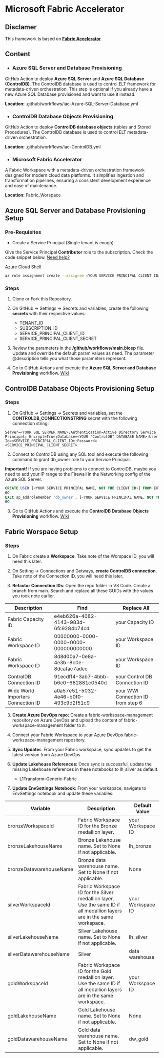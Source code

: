 # Microsoft Fabric Accelerator

## Disclamer
This framework is based on **[Fabric Accelerator](https://bennyaustin.com/2024/11/17/fabric-accelerator/)** 

## Content

- ### Azure SQL Server and Database Provisioning
GitHub Action to deploy **Azure SQL Server** and **Azure SQL Database (ControlDB)**.
The ControlDB database is used to control ELT framework for metadata-driven orchestration. This step is optional if you already have a new Azure SQL Database provisioned and want to use it instead.

**Location:** .github/workflows/iac-Azure-SQL-Server-Database.yml

- ### ControlDB Database Objects Provisioning
GitHub Action to deploy **ControlDB database objects** (tables and Stored Procedures).
The ControlDB database is used to control ELT metadata-driven orchestration.

**Location:** .github/workflows/iac-ControlDB.yml

- ### Microsoft Fabric Accelerator
A Fabric Workspace with a metadata-driven orchestration framework designed for modern cloud data platforms. It simplifies ingestion and transformation pipelines, ensuring a consistent development experience and ease of maintenance.

**Location:** Fabric_Worspace


## Azure SQL Server and Database Provisioning Setup

### Pre-Requisites

- Create a Service Principal (Single tenant is enogh).

Give the Service Principal **Contributor** role to the subscription. Check the code snippet below. [Need help?](https://learn.microsoft.com/en-us/entra/identity-platform/howto-create-service-principal-portal)

Azure Cloud Shell
```bash
az role assignment create --assignee <YOUR SERVICE PRINCIPAL CLIENT ID> --role Contributor --scope /subscriptions/<YOUR SUBSCRIPTION ID>
```

### Steps

1. Clone or Fork this Repository.

2. On GitHub -> Settings -> Secrets and variables, create the following **secrets** with their respective values:

    - TENANT_ID
    - SUBSCRIPTION_ID
    - SERVICE_PRINCIPAL_CLIENT_ID
    - SERVICE_PRINCIPAL_CLIENT_SECRET

3. Review the parameters in the **/github/workflows/main.bicep** file. Update and override the default param values as need. The parameter @description tells you what those parameters represent.

4. Go to GitHub Actions and execute the **Azure SQL Server and Database Provisioning** workflow. [Wiki](https://github.com/claydsoncoelho/elt-framework/wiki)


## ControlDB Database Objects Provisioning Setup

### Steps

1. On GitHub -> Settings -> Secrets and variables, set the **CONTROLDB_CONNECTIONSTRING** secret with the following connection string:

```
Server=<YOUR SQL SERVER NAME>;Authentication=Active Directory Service Principal; Encrypt=True;Database=<YOUR "ControlDB" DATABASE NAME>;User Id=<SERVICE_PRINCIPAL_CLIENT_ID>;Password=<SERVICE_PRINCIPAL_CLIENT_SECRET>
```

2. Connect to ControlDB using any SQL tool and execute the following command to grant db_owner role to your Service Principal:

**Important!** If you are having problems to connect to ControlDB, maybe you need to add your IP range to the Firewall in the Networking config of the Azure SQL Server.

```sql
CREATE USER [<YOUR SERVICE PRINCIPAL NAME, NOT THE CLIENT ID>] FROM EXTERNAL PROVIDER
GO
EXEC sp_addrolemember 'db_owner', [<YOUR SERVICE PRINCIPAL NAME, NOT THE CLIENT ID>]
GO
```

3. Go to GitHub Actions and execute the **ControlDB Database Objects Provisioning** workflow. [Wiki](https://github.com/claydsoncoelho/elt-framework/wiki)


## Fabric Worspace Setup

### Steps

1. On Fabric create a **Workspace**. Take note of the Worspace ID, you will need this later.

2. On Setting -> Connections and Getways, **create ControlDB connection**. Take note of the Connection ID, you will need this later.

3. **Refactor Connection IDs**: Open the repo folder in VS Code. Create a branch from main. Search and replace all these GUIDs with the values you took note earlier.

| Description | Find | Replace All |
| ----------- | ---- | ----------- |
| Fabric Capacity ID | e4eb626a-4082-4143-983d-6fc9284b74cd | your Capacity ID |
| Fabric Workspace ID | 00000000-0000-0000-0000-000000000000 | your Workspace ID |
| Fabric Workspace ID | 8d8d00a7-0e8a-4e3b-8c0e-8dcafac7adec | your Workspace ID|
| ControlDB Connection ID | 91ecdff4-3ab7-4bbb-b6e0-682881c0540d | your Control DB Connection ID |
| Wide World Importers Connection ID | a0a57e51-5032-4e46-b0f0-493c9d2f51c9 | your WWI Connection ID from step 6 |

3. **Create Azure DevOps repo:** Create a fabric-workspace-management repository on Azure DevOps and upload the content of fabric-workspace-management folder to it.

4. Connect your Fabric Workspace to your Azure DevOps fabric-workspace-management repository.

5. **Sync Update**s: From your Fabric workspace, sync updates to get the latest version from Azure DevOps.

6. **Update Lakehouse References:** Once sync is successful, update the missing Lakehouse references in these notebooks to lh_silver as default.

    - L1Transform-Generic-Fabric

7. **Update EnvSettings Notebook:** From your workspace, navigate to EnvSettings notebook and update these variables:

| Variable | Description | Default Value |
| -------- | ----------- | ------------- |
| bronzeWorkspaceId | Fabric Workspace ID for the Bronze medallion layer. | your Workspace ID |
| bronzeLakehouseName | Bronze Lakehouse name. Set to None if not applicable. | lh_bronze |
| bronzeDatawarehouseName | Bronze data warehouse name. Set to None if not applicable. | None |
| silverWorkspaceId | Fabric Workspace ID for the Silver medallion layer. Use the same ID if all medallion layers are in the same workspace. | your Workspace ID |
| silverLakehouseName | Silver Lakehouse name. Set to None if not applicable. | lh_silver |
| silverDatawarehouseName | Silver | data warehouse | name. Set to None if not applicable. | None |
| goldWorkspaceId | Fabric Workspace ID for the Gold medallion layer. Use the same ID if all medallion layers are in the same workspace. | your Workspace ID |
| goldLakehouseName | Gold Lakehouse name. Set to None if not applicable. | None |
| goldDatawarehouseName | Gold data warehouse name. Set to None if not applicable. | dw_gold |
